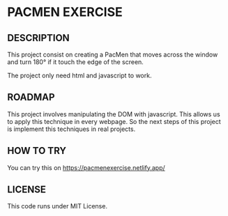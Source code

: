 # PACMEN EXERCISE

## DESCRIPTION
This project consist on creating a PacMen that moves across the window and turn 180° if it touch the edge of the screen.


The project only need html and javascript to work.


## ROADMAP
This project involves manipulating the DOM with javascript. This allows us to apply this technique in every webpage. So the next steps of this project is implement this techniques in real projects.


## HOW TO TRY
You can try this on https://pacmenexercise.netlify.app/


## LICENSE
This code runs under MIT License.